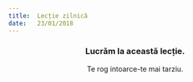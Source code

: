 ```yaml
---
title:  Lecție zilnică
date:   23/01/2018
---
```


### <center>Lucrăm la această lecție.</center>
<center>Te rog intoarce-te mai tarziu.</center>